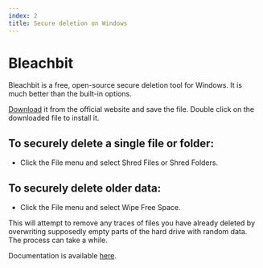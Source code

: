 ```yaml
---
index: 2
title: Secure deletion on Windows
---
```

# Bleachbit

Bleachbit is a free, open-source secure deletion tool for Windows. It is much better than the built-in options.

[Download](https://www.bleachbit.org/download/windows) it from the official website and save the file. Double click on the downloaded file to install it. 

## To securely delete a single file or folder:

*    Click the File menu and select Shred Files or Shred Folders.

## To securely delete older data:

*	Click the File menu and select Wipe Free Space.

This will attempt to remove any traces of files you have already deleted by overwriting supposedly empty parts of the hard drive with random data. The process can take a while. 

Documentation is available [here](https://docs.bleachbit.org/).